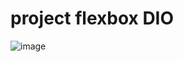 # project flexbox DIO

![image](https://user-images.githubusercontent.com/78228167/139862370-52fa8542-1401-4ef7-9026-69930ab77b59.png)
